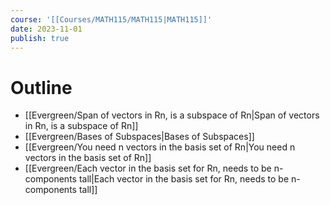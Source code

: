 ```yaml
---
course: '[[Courses/MATH115/MATH115|MATH115]]'
date: 2023-11-01
publish: true
---
```


# Outline
- [[Evergreen/Span of vectors in Rn, is a subspace of Rn|Span of vectors in Rn, is a subspace of Rn]]
- [[Evergreen/Bases of Subspaces|Bases of Subspaces]]
- [[Evergreen/You need n vectors in the basis set of Rn|You need n vectors in the basis set of Rn]]
- [[Evergreen/Each vector in the basis set for Rn, needs to be n-components tall|Each vector in the basis set for Rn, needs to be n-components tall]]